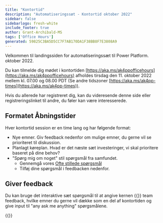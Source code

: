 ```yaml
---
title: "Kontortid"
description: "Automatiseringssæt - Kontortid oktober 2022"
sidebar: false
sidebarlogo: fresh-white
include_footer: true
author: Grant-Archibald-MS
tags: ['Office Hours']
generated: 59825C3BA5D5CC7F7AB170DA1F38BB8F7E3808A9
---
```


Velkommen til landingssiden for automatiseringssæt til Power Platform. oktober 2022.

Du kan tilmelde dig mødet i kontortiden [https://aka.ms/ak4ppofficehours](https://aka.ms/ak4ppofficehours) afholdes tirsdag den 11. oktober 2022 mellem kl. 07.00 og 08.00 PDT (Se andre tidszoner [https://aka.ms/ak4pp-times](https://aka.ms/ak4pp-times)).

Hvis du allerede har registreret dig, kan du videresende denne side eller registreringslinket til andre, du føler kan være interesserede.

## Formatet Åbningstider

Hver kontortid session er en time lang og har følgende format:

- Nye emner. Giv feedback nedenfor om mulige emner, du gerne vil se prioriteret til diskussion.
- Planlagt køreplan. Hvad er det næste sæt investeringer, vi skal prioritere baseret på dine behov?
- "Spørg mig om noget" stil spørgsmål fra samfundet.
    - Gennemgå vores [Ofte stillede spørgsmål](/da/frequently-asked-questions)
    - Tilføj dine spørgsmål i feedbacken nedenfor.

## Giver feedback

Du kan bruge det interaktive sæt spørgsmål til at angive kernen {{<product-name>}} team feedback, hvilke emner du gerne vil dække som en del af kontortiden og give input til "any ask me anything" spørgsmålene.

{{<questions name="/content/da/office-hours/october-2022.json" completed="Tak, fordi du har gennemført feedback" showNavigationButtons="false" locale="da">}}
